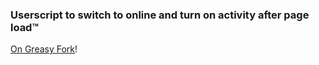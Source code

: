 ### Userscript to switch to online and turn on activity after page load™

[On Greasy Fork](https://greasyfork.org/en/scripts/426276-twitch-status)!

